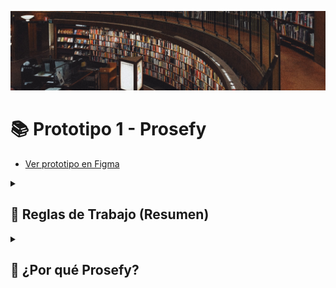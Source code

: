 ![MasterHead](https://github.com/AlejoRetamal/TP-DdeS/blob/main/docs/assets/img/Library1.jpg)

# 📚 Prototipo 1 - Prosefy

- [Ver prototipo en Figma](https://www.figma.com/file/KHMyiGnpBRpuNDgAoIPm3C/Prototipo-%231?type=design&mode=design&t=EzXiavVENpFcSfUg-1)

<details>
 <summary><h2>💼 Reglas de Trabajo (Resumen)</h2></summary>

[Visitar las reglas completas](https://github.com/AlejoRetamal/TP-DdeS/blob/main/docs/gesti%C3%B3n%20del%20proyecto/reglas/README.md)

1. **Formato de código**
   - Indentación de 4 espacios.
   - Líneas de hasta 80 caracteres.
   - Usar Prettier Formatter.
2. **Nomenclatura de variables**
   - Nombres descriptivos.
   - Evitar abreviaturas.
   - Evitar nombres de un solo caracter.
   - Usar camelCase.
   - Constantes en mayúsculas.
   - Para booleanos usar prefijo "_is_" o "_has_".
3. **Comentarios**
   - Explicar código complejo o confuso.
   - Mantener comentarios actualizados.
   - Evitar comentarios obvios o inútiles.
   - **FIXME:** problemas que necesitan ser abordados.
   - **TODO:** áreas de código que necesitan atención o mejoras futuras.
4. **Control de Versiones y Contribuciones**
   - **Estructura de Commit:** #\<Id> - \<Título> \<Enter> \<Enter> \<Descripción>
     - Los **Enter** en VS Code son necesarios para que los interprete como descripciones opcionales.
   - **Para Bugs o Issues:** El Id será según el Bug Tracker o se decide con el equipo.
   - **Para mantenimiento:** #00000 - \<Título> \<Enter> \<Enter> \<Descripción>
5. **Pruebas Unitarias y Automatización**
   - Escribir pruebas unitarias para cada función.
     - Deben ejecutarse automáticamente antes de la integración del código para mantener la calidad del software.</details>

<details>
 <summary><h2>🤔 ¿Por qué Prosefy?</h2></summary>

El nombre **_Prosefy_** fue elegido al fusionar dos palabras clave:

- **Prose:** es utilizada para describir la escritura en su forma más convencional y ordinaria, en contraste con la poesía. Representa la narrativa y la escritura de ficción y no ficción en su expresión más común.

- **Modify:** sugiere la idea de adaptación y personalización, implicando una cuidadosa selección de libros a medida de los gustos individuales de los usuarios.

Este nombre fue seleccionado con la intención de que **_Prosefy_** evocara la imagen de una plataforma de venta de libros que ofrece una experiencia en línea moderna y altamente personalizada, y su nombre refleja ese compromiso.

 </details>

<!-- # Libreria

This project was generated with [Angular CLI](https://github.com/angular/angular-cli) version 16.2.0.

## Development server

Run `ng serve` for a dev server. Navigate to `http://localhost:4200/`. The application will automatically reload if you change any of the source files.

## Code scaffolding

Run `ng generate component component-name` to generate a new component. You can also use `ng generate directive|pipe|service|class|guard|interface|enum|module`.

## Build

Run `ng build` to build the project. The build artifacts will be stored in the `dist/` directory.

## Running unit tests

Run `ng test` to execute the unit tests via [Karma](https://karma-runner.github.io).

## Running end-to-end tests

Run `ng e2e` to execute the end-to-end tests via a platform of your choice. To use this command, you need to first add a package that implements end-to-end testing capabilities.

## Further help

To get more help on the Angular CLI use `ng help` or go check out the [Angular CLI Overview and Command Reference](https://angular.io/cli) page.
-->
